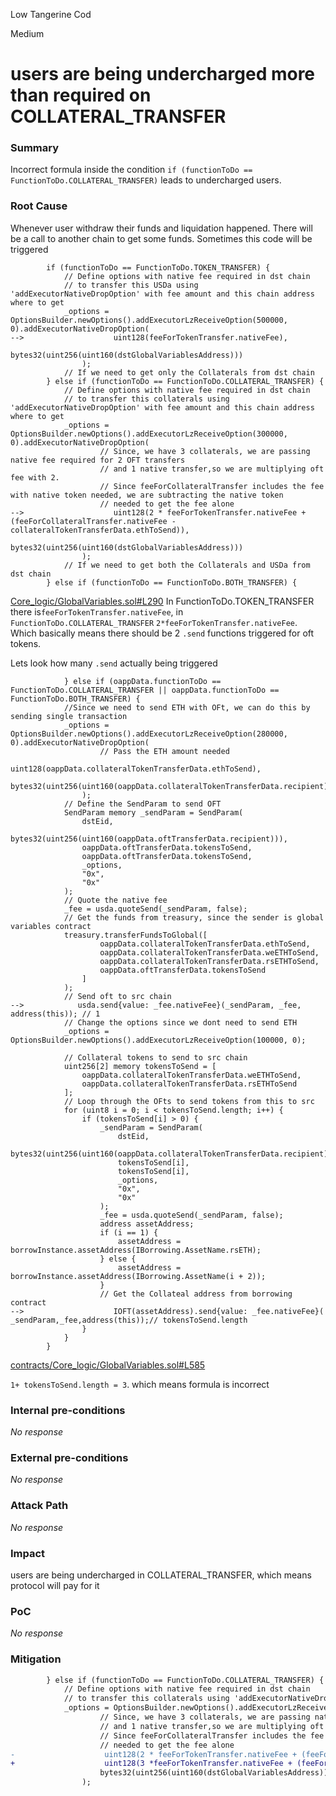 Low Tangerine Cod

Medium

# users are being undercharged more than required on COLLATERAL_TRANSFER

### Summary

Incorrect formula inside the condition `if (functionToDo == FunctionToDo.COLLATERAL_TRANSFER)` leads to undercharged users.

### Root Cause
Whenever user withdraw their funds and liquidation happened. There will be a call to another chain to get some funds. Sometimes this code will be triggered
```solidity
        if (functionToDo == FunctionToDo.TOKEN_TRANSFER) {
            // Define options with native fee required in dst chain
            // to transfer this USDa using 'addExecutorNativeDropOption' with fee amount and this chain address where to get
            _options = OptionsBuilder.newOptions().addExecutorLzReceiveOption(500000, 0).addExecutorNativeDropOption(
-->                    uint128(feeForTokenTransfer.nativeFee),
                    bytes32(uint256(uint160(dstGlobalVariablesAddress)))
                );
            // If we need to get only the Collaterals from dst chain
        } else if (functionToDo == FunctionToDo.COLLATERAL_TRANSFER) {
            // Define options with native fee required in dst chain
            // to transfer this collaterals using 'addExecutorNativeDropOption' with fee amount and this chain address where to get
            _options = OptionsBuilder.newOptions().addExecutorLzReceiveOption(300000, 0).addExecutorNativeDropOption(
                    // Since, we have 3 collaterals, we are passing native fee required for 2 OFT transfers
                    // and 1 native transfer,so we are multiplying oft fee with 2.
                    // Since feeForCollateralTransfer includes the fee with native token needed, we are subtracting the native token
                    // needed to get the fee alone
-->                    uint128(2 * feeForTokenTransfer.nativeFee + (feeForCollateralTransfer.nativeFee - collateralTokenTransferData.ethToSend)),
                    bytes32(uint256(uint160(dstGlobalVariablesAddress)))
                );
            // If we need to get both the Collaterals and USDa from dst chain
        } else if (functionToDo == FunctionToDo.BOTH_TRANSFER) {
```
[Core_logic/GlobalVariables.sol#L290](https://github.com/sherlock-audit/2024-11-autonomint/blob/main/Blockchain/Blockchian/contracts/Core_logic/GlobalVariables.sol#L290)
In FunctionToDo.TOKEN_TRANSFER there is`feeForTokenTransfer.nativeFee`, in `FunctionToDo.COLLATERAL_TRANSFER`
`2*feeForTokenTransfer.nativeFee`. Which basically means there should be 2 `.send` functions triggered for oft tokens.

Lets look how many `.send` actually being triggered
```solidity
            } else if (oappData.functionToDo == FunctionToDo.COLLATERAL_TRANSFER || oappData.functionToDo == FunctionToDo.BOTH_TRANSFER) {
            //Since we need to send ETH with OFt, we can do this by sending single transaction
            _options = OptionsBuilder.newOptions().addExecutorLzReceiveOption(280000, 0).addExecutorNativeDropOption(
                    // Pass the ETH amount needed
                    uint128(oappData.collateralTokenTransferData.ethToSend),
                    bytes32(uint256(uint160(oappData.collateralTokenTransferData.recipient)))
                );
            // Define the SendParam to send OFT
            SendParam memory _sendParam = SendParam(
                dstEid,
                bytes32(uint256(uint160(oappData.oftTransferData.recipient))),
                oappData.oftTransferData.tokensToSend,
                oappData.oftTransferData.tokensToSend,
                _options,
                "0x",
                "0x"
            );
            // Quote the native fee
            _fee = usda.quoteSend(_sendParam, false);
            // Get the funds from treasury, since the sender is global variables contract
            treasury.transferFundsToGlobal([
                    oappData.collateralTokenTransferData.ethToSend,
                    oappData.collateralTokenTransferData.weETHToSend,
                    oappData.collateralTokenTransferData.rsETHToSend,
                    oappData.oftTransferData.tokensToSend
                ]
            );
            // Send oft to src chain
-->            usda.send{value: _fee.nativeFee}(_sendParam, _fee, address(this)); // 1
            // Change the options since we dont need to send ETH
            _options = OptionsBuilder.newOptions().addExecutorLzReceiveOption(100000, 0);

            // Collateral tokens to send to src chain
            uint256[2] memory tokensToSend = [
                oappData.collateralTokenTransferData.weETHToSend,
                oappData.collateralTokenTransferData.rsETHToSend
            ];
            // Loop through the OFts to send tokens from this to src
            for (uint8 i = 0; i < tokensToSend.length; i++) {
                if (tokensToSend[i] > 0) {
                    _sendParam = SendParam(
                        dstEid,
                        bytes32(uint256(uint160(oappData.collateralTokenTransferData.recipient))),
                        tokensToSend[i],
                        tokensToSend[i],
                        _options,
                        "0x",
                        "0x"
                    );
                    _fee = usda.quoteSend(_sendParam, false);
                    address assetAddress;
                    if (i == 1) {
                        assetAddress = borrowInstance.assetAddress(IBorrowing.AssetName.rsETH);
                    } else {
                        assetAddress = borrowInstance.assetAddress(IBorrowing.AssetName(i + 2));
                    }
                    // Get the Collateal address from borrowing contract
-->                    IOFT(assetAddress).send{value: _fee.nativeFee}( _sendParam,_fee,address(this));// tokensToSend.length
                }
            }
        }
```
[contracts/Core_logic/GlobalVariables.sol#L585](https://github.com/sherlock-audit/2024-11-autonomint/blob/main/Blockchain/Blockchian/contracts/Core_logic/GlobalVariables.sol#L585)

`1+ tokensToSend.length = 3`. which means formula is incorrect

### Internal pre-conditions

_No response_

### External pre-conditions

_No response_

### Attack Path

_No response_

### Impact

users are being undercharged in COLLATERAL_TRANSFER, which means protocol will pay for it

### PoC

_No response_

### Mitigation

```diff
        } else if (functionToDo == FunctionToDo.COLLATERAL_TRANSFER) {
            // Define options with native fee required in dst chain
            // to transfer this collaterals using 'addExecutorNativeDropOption' with fee amount and this chain address where to get
            _options = OptionsBuilder.newOptions().addExecutorLzReceiveOption(300000, 0).addExecutorNativeDropOption(
                    // Since, we have 3 collaterals, we are passing native fee required for 2 OFT transfers
                    // and 1 native transfer,so we are multiplying oft fee with 2.
                    // Since feeForCollateralTransfer includes the fee with native token needed, we are subtracting the native token
                    // needed to get the fee alone
-                    uint128(2 * feeForTokenTransfer.nativeFee + (feeForCollateralTransfer.nativeFee - collateralTokenTransferData.ethToSend)),
+                    uint128(3 *feeForTokenTransfer.nativeFee + (feeForCollateralTransfer.nativeFee - collateralTokenTransferData.ethToSend)),
                    bytes32(uint256(uint160(dstGlobalVariablesAddress)))
                );

```